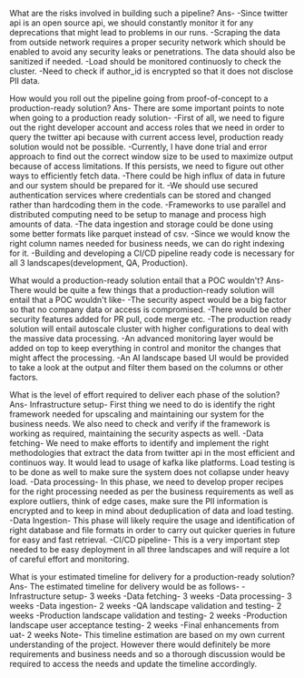 What are the risks involved in building such a pipeline? Ans- -Since
twitter api is an open source api, we should constantly monitor it for
any deprecations that might lead to problems in our runs. -Scraping the
data from outside network requires a proper security network which
should be enabled to avoid any security leaks or penetrations. The data
should also be sanitized if needed. -Load should be monitored
continuosly to check the cluster. -Need to check if author\_id is
encrypted so that it does not disclose PII data.

How would you roll out the pipeline going from proof-of-concept to a
production-ready solution? Ans- There are some important points to note
when going to a production ready solution- -First of all, we need to
figure out the right developer account and access roles that we need in
order to query the twitter api because with current access level,
production ready solution would not be possible. -Currently, I have done
trial and error approach to find out the correct window size to be used
to maximize output because of access limitations. If this persists, we
need to figure out other ways to efficiently fetch data. -There could be
high influx of data in future and our system should be prepared for it.
-We should use secured authentication services where credentials can be
stored and changed rather than hardcoding them in the code. -Frameworks
to use parallel and distributed computing need to be setup to manage and
process high amounts of data. -The data ingestion and storage could be
done using some better formats like parquet instead of csv. -Since we
would know the right column names needed for business needs, we can do
right indexing for it. -Building and developing a CI/CD pipeline ready
code is necessary for all 3 landscapes(development, QA, Production).

What would a production-ready solution entail that a POC wouldn't? Ans-
There would be quite a few things that a production-ready solution will
entail that a POC wouldn't like- -The security aspect would be a big
factor so that no company data or access is compromised. -There would be
other security features added for PR pull, code merge etc. -The
production ready solution will entail autoscale cluster with higher
configurations to deal with the massive data processing. -An advanced
monitoring layer would be added on top to keep everything in control and
monitor the changes that might affect the processing. -An AI landscape
based UI would be provided to take a look at the output and filter them
based on the columns or other factors.

What is the level of effort required to deliver each phase of the
solution? Ans- Infrastructure setup- First thing we need to do is
identify the right framework needed for upscaling and maintaining our
system for the business needs. We also need to check and verify if the
framework is working as required, maintaining the security aspects as
well. -Data fetching- We need to make efforts to identify and implement
the right methodologies that extract the data from twitter api in the
most efficient and continuos way. It would lead to usage of kafka like
platforms. Load testing is to be done as well to make sure the system
does not collapse under heavy load. -Data processing- In this phase, we
need to develop proper recipes for the right processing needed as per
the business requirements as well as explore outliers, think of edge
cases, make sure the PII information is encrypted and to keep in mind
about deduplication of data and load testing. -Data Ingestion- This
phase will likely require the usage and identification of right database
and file formats in order to carry out quicker queries in future for
easy and fast retrieval. -CI/CD pipeline- This is a very important step
needed to be easy deployment in all three landscapes and will require a
lot of careful effort and monitoring.

What is your estimated timeline for delivery for a production-ready
solution? Ans- The estimated timeline for delivery would be as follows-
-Infrastructure setup- 3 weeks -Data fetching- 3 weeks -Data processing-
3 weeks -Data ingestion- 2 weeks -QA landscape validation and testing- 2
weeks -Production landscape validation and testing- 2 weeks -Production
landscape user acceptance testing- 2 weeks -Final enhancements from uat-
2 weeks Note- This timeline estimation are based on my own current
understanding of the project. However there would definitely be more
requirements and business needs and so a thorough discussion would be
required to access the needs and update the timeline accordingly.

